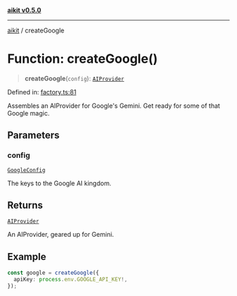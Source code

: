[**aikit v0.5.0**](../README.md)

---

[aikit](../README.md) / createGoogle

# Function: createGoogle()

> **createGoogle**(`config`): [`AIProvider`](../interfaces/AIProvider.md)

Defined in: [factory.ts:81](https://github.com/chinmaymk/aikit/blob/main/src/factory.ts#L81)

Assembles an AIProvider for Google's Gemini.
Get ready for some of that Google magic.

## Parameters

### config

[`GoogleConfig`](../interfaces/GoogleConfig.md)

The keys to the Google AI kingdom.

## Returns

[`AIProvider`](../interfaces/AIProvider.md)

An AIProvider, geared up for Gemini.

## Example

```typescript
const google = createGoogle({
  apiKey: process.env.GOOGLE_API_KEY!,
});
```
